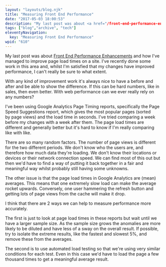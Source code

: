```yaml
---
layout: "layouts/blog.njk"
title: "Measuring Front End Performance"
date: "2017-05-03 18:00:53"
description: "My last post was about <a href="/front-end-performance-enhancements" target="_blank" rel="noopener noreferrer">Front End Performance Enhancements</a> and how I've managed to improve page load times on a site"
tags: ["blog","archive", "tech"]
eleventyNavigation:
  key: "Measuring Front End Performance"
wpid: "610"
---
```


My last post was about <a href="/front-end-performance-enhancements" target="_blank" rel="noopener noreferrer">Front End Performance Enhancements</a> and how I've managed to improve page load times on a site. I've recently done some work in this area and, whilst I'm satisfied that my changes have improved performance, I can't really be sure to what extent.

With any kind of improvement work it's always nice to have a before and after and be able to show the difference. If this can be hard numbers, like in sales, then even better. With web performance can we ever really rely on any numbers?

I've been using Google Analytics Page Timing reports, specifically the Page Speed Suggestions report, which gives the most popular pages (sorted by page views) and the load time in seconds. I've tried comparing a week before my changes with a week after them. The page load times are different and generally better but it's hard to know if I'm really comparing like with like.

There are so many random factors. The number of page views is different for the two different periods. We don't know who the users are, and therefore how much data they're loading. We don't know their locations or devices or their network connection speed. We can find most of this out but then we'd have to find a way of putting it back together in a fair and meaningful way whilst probably still having some unknowns.

The other issue is that the page load times in Google Analytics are (mean) averages. This means that one extremely slow load can make the average rocket upwards. Conversely, one user hammering the refresh button and getting lots of page views from the cache will make it drop.

I think that there are 2 ways we can help to measure performance more accurately.

The first is just to look at page load times in these reports but wait until we have a larger sample size. As the sample size grows the anomalies are more likely to be diluted and have less of a sway on the overall result. If possible, try to isolate the extreme results, like the fastest and slowest 5%, and remove these from the averages.

The second is to use automated load testing so that we're using very similar conditions for each test. Even in this case we'd have to load the page a few thousand times to get a meaningful average result.
